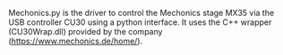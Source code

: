 Mechonics.py is the driver to control the Mechonics stage MX35 via the USB controller CU30 using a python interface. It uses the C++ wrapper (CU30Wrap.dll) provided by the company (https://www.mechonics.de/home/).
